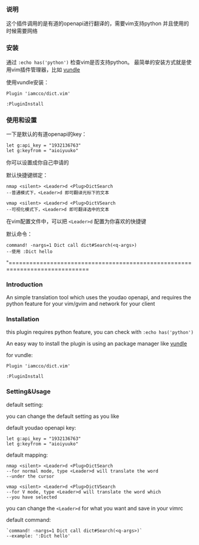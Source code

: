 ### 说明 ###

这个插件调用的是有道的openapi进行翻译的，需要vim支持python
并且使用的时候需要网络

### 安装 ###

通过 `:echo has('python')` 检查vim是否支持python。
最简单的安装方式就是使用vim插件管理器，比如 [vundle][vundle]

使用vundle安装：

    Plugin 'iamcco/dict.vim'

    :PluginInstall

### 使用和设置 ###

一下是默认的有道openapi的key：

    let g:api_key = "1932136763"
    let g:keyfrom = "aioiyuuko"

你可以设置成你自己申请的

默认快捷键绑定：

    nmap <silent> <Leader>d <Plug>DictSearch
    --普通模式下，<Leader>d 即可翻译光标下的文本

    vmap <silent> <Leader>d <Plug>DictVSearch
    --可视化模式下，<Leader>d 即可翻译选中的文本

在vim配置文件中，可以把 `<Leader>d` 配置为你喜欢的快捷键

默认命令：

    command! -nargs=1 Dict call dict#Search(<q-args>)
    --使用 :Dict hello

"=============================================================================

### Introduction ###

An simple translation tool which uses the youdao openapi,
and requires the python feature for your vim/gvim
and network for your client

### Installation ###

this plugin requires python feature, you can check with `:echo has('python')`

An easy way to install the plugin is using an package manager like [vundle][vundle]

for vundle:

    Plugin 'iamcco/dict.vim'

    :PluginInstall

### Setting&Usage ###

default setting:

you can change the default setting as you like

default youdao openapi key:

    let g:api_key = "1932136763"
    let g:keyfrom = "aioiyuuko"

default mapping:

    nmap <silent> <Leader>d <Plug>DictSearch
    --for normal mode, type <Leader>d will translate the word
    --under the cursor

    vmap <silent> <Leader>d <Plug>DictVSearch
    --for V mode, type <Leader>d will translate the word which
    --you have selected

you can change the `<Leader>d` for what you want and save in your vimrc

default command:

    `command! -nargs=1 Dict call dict#Search(<q-args>)`
    --example: ':Dict hello'

[vundle]: https://github.com/gmarik/Vundle.vim

